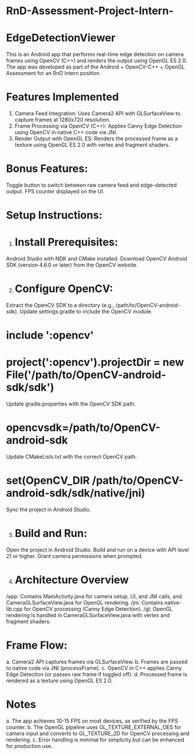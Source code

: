 # RnD-Assessment-Project-Intern-
# EdgeDetectionViewer
This is an Android app that performs real-time edge detection on camera frames using OpenCV (C++) and renders the output using OpenGL ES 2.0. The app was developed as part of the Android + OpenCV-C++ + OpenGL Assessment for an RnD Intern position.

# Features Implemented
1. Camera Feed Integration: Uses Camera2 API with GLSurfaceView to capture frames at 1280x720 resolution.
2. Frame Processing via OpenCV (C++): Applies Canny Edge Detection using OpenCV in native C++ code via JNI.
3. Render Output with OpenGL ES: Renders the processed frame as a texture using OpenGL ES 2.0 with vertex and fragment shaders.
   
# Bonus Features:
Toggle button to switch between raw camera feed and edge-detected output.
FPS counter displayed on the UI.

# Setup Instructions:

1. # Install Prerequisites:
Android Studio with NDK and CMake installed.
Download OpenCV Android SDK (version 4.6.0 or later) from the OpenCV website.


2. # Configure OpenCV:
Extract the OpenCV SDK to a directory (e.g., /path/to/OpenCV-android-sdk).
Update settings.gradle to include the OpenCV module.

# include ':opencv'
# project(':opencv').projectDir = new File('/path/to/OpenCV-android-sdk/sdk')


Update gradle.properties with the OpenCV SDK path.
# opencvsdk=/path/to/OpenCV-android-sdk

Update CMakeLists.txt with the correct OpenCV path.
# set(OpenCV_DIR /path/to/OpenCV-android-sdk/sdk/native/jni)


Sync the project in Android Studio.


3. # Build and Run:
Open the project in Android Studio.
Build and run on a device with API level 21 or higher.
Grant camera permissions when prompted.

4. # Architecture Overview

/app: Contains MainActivity.java for camera setup, UI, and JNI calls, and CameraGLSurfaceView.java for OpenGL rendering.
/jni: Contains native-lib.cpp for OpenCV processing (Canny Edge Detection).
/gl: OpenGL rendering is handled in CameraGLSurfaceView.java with vertex and fragment shaders.
# Frame Flow:
a. Camera2 API captures frames via GLSurfaceView.
b. Frames are passed to native code via JNI (processFrame).
c. OpenCV in C++ applies Canny Edge Detection (or passes raw frame if toggled off).
d. Processed frame is rendered as a texture using OpenGL ES 2.0.

# Notes
a. The app achieves 10-15 FPS on most devices, as verified by the FPS counter.
b. The OpenGL pipeline uses GL_TEXTURE_EXTERNAL_OES for camera input and converts to GL_TEXTURE_2D for OpenCV processing and rendering.
c. Error handling is minimal for simplicity but can be enhanced for production use.

